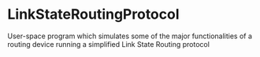 # LinkStateRoutingProtocol
User-space program which simulates some of the major functionalities of a routing device running a simplified Link State Routing protocol 

